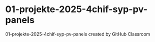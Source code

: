 # 01-projekte-2025-4chif-syp-pv-panels
01-projekte-2025-4chif-syp-pv-panels created by GitHub Classroom
